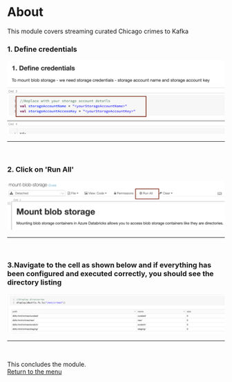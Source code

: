 

# About

This module covers streaming curated Chicago crimes to Kafka<br>


### 1. Define credentials
![CreateStorage01](images/04-databricks-21.png)
<br>
<hr>
<br>

### 2. Click on 'Run All'
![CreateStorage02](images/04-databricks-22.png)
<br>
<hr>
<br>

### 3.Navigate to the cell as shown below and if everything has been configured and executed correctly, you should see the directory listing
![CreateStorage03](images/04-databricks-23.png)
<br>
<hr>
<br>

This concludes the module.<br>
[Return to the menu](https://github.com/anagha-microsoft/adx-kafkaConnect-hol/tree/master/hdi-standalone-nonesp#lets-get-started)
